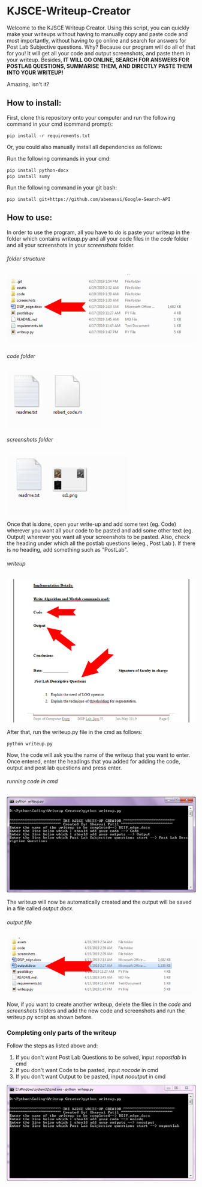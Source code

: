 # KJSCE-Writeup-Creator

Welcome to the KJSCE Writeup Creator. Using this script, you can quickly make your writeups without having to manually copy and paste code and most importantly, without having to go online and search for answers for Post Lab Subjective questions. Why? Because our program will do all of that for you! It will get all your code and output screenshots, and paste them in your writeup. Besides, **IT WILL GO ONLINE, SEARCH FOR ANSWERS FOR POSTLAB QUESTIONS, SUMMARISE THEM, AND DIRECTLY PASTE THEM INTO YOUR WRITEUP!**

Amazing, isn't it?

<h2>How to install:</h2>
First, clone this repository onto your computer and run the following command in your cmd (command prompt):

```
pip install -r requirements.txt
```
Or, you could also manually install all dependencies as follows:

Run the following commands in your cmd:
```
pip install python-docx
pip install sumy
```
Run the following command in your git bash:
```
pip install git+https://github.com/abenassi/Google-Search-API
```

<h2>How to use:</h2>

In order to use the program, all you have to do is paste your writeup in the folder which contains writeup.py and all your code files in the *code* folder and all your screenshots in your *screenshots* folder.

###### folder structure
![folder structure screenshot](https://github.com/SHARVAI101/KJSCE-Writeup-Creator/blob/master/assets/folderstruct.jpg?raw=true)

###### code folder
![code folder screenshot](https://github.com/SHARVAI101/KJSCE-Writeup-Creator/blob/master/assets/codefolder.png?raw=true)

###### screenshots folder
![screenshot folder screenshot](https://github.com/SHARVAI101/KJSCE-Writeup-Creator/blob/master/assets/ssfolder.png?raw=true)

Once that is done, open your write-up and add some text (eg. Code) wherever you want all your code to be pasted and add some other text (eg. Output) wherever you want all your screenshots to be pasted. Also, check the heading under which all the postlab questions lie(eg., Post Lab ). If there is no heading, add something such as "PostLab".

###### writeup
![writeup screenshot](https://github.com/SHARVAI101/KJSCE-Writeup-Creator/blob/master/assets/writeup.jpg?raw=true)

After that, run the writeup.py file in the cmd as follows:
```
python writeup.py
```
Now, the code will ask you the name of the writeup that you want to enter. Once entered, enter the headings that you added for adding the code, output and post lab questions and press enter.

###### running code in cmd
![cmd code screenshot](https://github.com/SHARVAI101/KJSCE-Writeup-Creator/blob/master/assets/cmd.PNG?raw=true)

The writeup will now be automatically created and the output will be saved in a file called *output.docx*.

###### output file
![output screenshot](https://github.com/SHARVAI101/KJSCE-Writeup-Creator/blob/master/assets/outputfile.jpg?raw=true)

Now, if you want to create another writeup, delete the files in the *code* and *screenshots* folders and add the new code and screenshots and run the writeup.py script as shown before.

<h3>Completing only parts of the writeup</h3>

Follow the steps as listed above and:

1. If you don't want Post Lab Questions to be solved, input *nopostlab* in cmd
2. If you don't want Code to be pasted, input *nocode* in cmd
3. If you don't want Output to be pasted, input *nooutput* in cmd

![cmd screenshot 2](https://github.com/SHARVAI101/KJSCE-Writeup-Creator/blob/master/assets/cmd2.PNG?raw=true)

